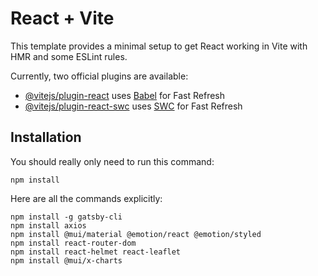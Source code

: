 # React + Vite

This template provides a minimal setup to get React working in Vite with HMR and some ESLint rules.

Currently, two official plugins are available:

- [@vitejs/plugin-react](https://github.com/vitejs/vite-plugin-react/blob/main/packages/plugin-react/README.md) uses [Babel](https://babeljs.io/) for Fast Refresh
- [@vitejs/plugin-react-swc](https://github.com/vitejs/vite-plugin-react-swc) uses [SWC](https://swc.rs/) for Fast Refresh

## Installation

You should really only need to run this command:
```
npm install
```
Here are all the commands explicitly:
```
npm install -g gatsby-cli
npm install axios
npm install @mui/material @emotion/react @emotion/styled
npm install react-router-dom
npm install react-helmet react-leaflet
npm install @mui/x-charts
```
